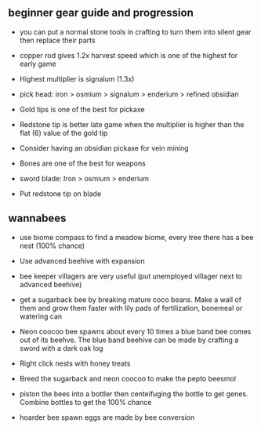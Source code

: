 

## beginner gear guide and progression

* you can put a normal stone tools in crafting to turn them into silent gear then replace their parts

* copper rod gives 1.2x harvest speed which is one of the highest for early game
* Highest multiplier is signalum (1.3x)
* pick head: iron > osmium > signalum > enderium > refined obsidian
* Gold tips is one of the best for pickaxe
* Redstone tip is better late game when the multiplier is higher than the flat (6) value of the gold tip
* Consider having an obsidian pickaxe for vein mining 

* Bones are one of the best for weapons
* sword blade: Iron > osmium > enderium 
* Put redstone tip on blade


## wannabees
- use biome compass to find a meadow biome, every tree there has a bee nest (100% chance)
- Use advanced beehive with expansion
- bee keeper villagers are very useful (put unemployed villager next to advanced beehive) 

- get a sugarback bee by breaking mature coco beans. Make a wall of them and grow them faster with lily pads of fertilization, bonemeal or watering can
- Neon coocoo bee spawns about every 10 times a blue band bee comes out of its beehve. The blue band beehive can be made by crafting a sword with a dark oak log
- Right click nests with honey treats
- Breed the sugarback and neon coocoo to make the pepto beesmol

- piston the bees into a bottler then centeifuging the bottle to get genes. Combine bottles to get the 100% chance

- hoarder bee spawn eggs are made by bee conversion